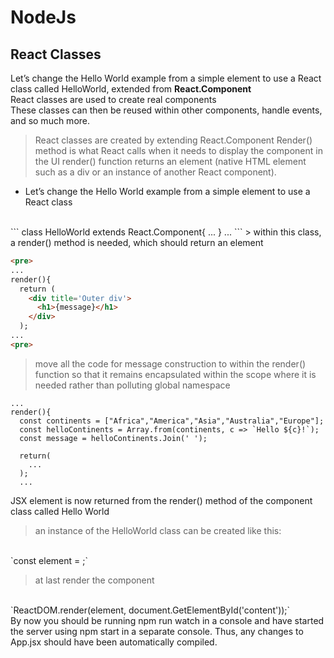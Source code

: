 # NodeJs

## React Classes

Let’s change the Hello World example from a simple element to use a React class called HelloWorld,
extended from **React.Component** <br />
React classes are used to create real components <br />
These classes can then be reused within other components, handle events, and so much more. <br />
 > React classes are created by extending React.Component
 > Render() method is what React calls when it needs to display the component in the UI
 > render() function returns an element (native HTML element such as a div or an instance of 
 > another React component).

 - Let’s change the Hello World example from a simple element to use a React class
  <br />
```
  class HelloWorld extends React.Component{
    ...
  }
  ...
```
 > within this class, a render() method is needed, which should return an element

```html
<pre>
...
render(){
  return (
    <div title='Outer div'>
      <h1>{message}</h1>
    </div>
  );
...
<pre>
```
 > move all the code for message construction to within the render() function
 > so that it remains encapsulated within the scope where it is needed rather than polluting 
 > global namespace

```
...
render(){
  const continents = ["Africa","America","Asia","Australia","Europe"];
  const helloContinents = Array.from(continents, c => `Hello ${c}!`);
  const message = helloContinents.Join(' ');

  return(
    ...
  );
  ...
```
JSX element is now returned from the render() method of the component class called
Hello World<br />
 > an instance of the HelloWorld class can be created like this:
<br />
 `const element = <HelloWorld />;`

 > at last render the component
<br />
 `ReactDOM.render(element, document.GetElementById('content'));`
<br />
By now you should be running npm run watch in a console and have started the server using npm start in a separate console. Thus, any changes to App.jsx should have been automatically compiled.

